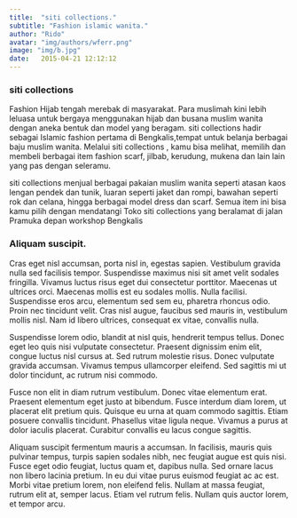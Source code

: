 ```yaml
---
title:  "siti collections."
subtitle: "Fashion islamic wanita."
author: "Rido"
avatar: "img/authors/wferr.png"
image: "img/b.jpg"
date:   2015-04-21 12:12:12
---
```


### siti collections
Fashion Hijab tengah merebak di masyarakat. Para muslimah kini lebih leluasa untuk bergaya menggunakan hijab dan busana muslim wanita dengan aneka bentuk dan model yang beragam. siti collections hadir sebagai Islamic fashion pertama di Bengkalis,tempat untuk belanja berbagai baju muslim wanita. Melalui siti collections , kamu bisa melihat, memilih dan membeli berbagai item fashion scarf, jilbab, kerudung, mukena dan lain lain yang pas dengan seleramu.

siti collections menjual berbagai pakaian muslim wanita seperti atasan kaos lengan pendek dan tunik, luaran seperti jaket dan rompi, bawahan seperti rok dan celana, hingga berbagai model dress dan scarf. Semua item ini bisa kamu pilih dengan mendatangi Toko siti collections yang beralamat di jalan Pramuka depan workshop Bengkalis

### Aliquam suscipit.
Cras eget nisl accumsan, porta nisl in, egestas sapien. Vestibulum gravida nulla sed facilisis tempor. Suspendisse maximus nisi sit amet velit sodales fringilla. Vivamus luctus risus eget dui consectetur porttitor. Maecenas ut ultrices orci. Maecenas mollis est eu sodales mollis. Nulla facilisi. Suspendisse eros arcu, elementum sed sem eu, pharetra rhoncus odio. Proin nec tincidunt velit. Cras nisl augue, faucibus sed mauris in, vestibulum mollis nisl. Nam id libero ultrices, consequat ex vitae, convallis nulla.

Suspendisse lorem odio, blandit at nisl quis, hendrerit tempus tellus. Donec eget leo quis nisi vulputate consectetur. Praesent dignissim enim elit, congue luctus nisl cursus at. Sed rutrum molestie risus. Donec vulputate gravida accumsan. Vivamus tempus ullamcorper eleifend. Sed sagittis mi ut dolor tincidunt, ac rutrum nisi commodo.

Fusce non elit in diam rutrum vestibulum. Donec vitae elementum erat. Praesent elementum eget justo at bibendum. Fusce interdum diam lorem, ut placerat elit pretium quis. Quisque eu urna at quam commodo sagittis. Etiam posuere convallis tincidunt. Phasellus vitae ligula neque. Vivamus a purus at dolor iaculis placerat. Curabitur convallis eu lacus congue sagittis.

Aliquam suscipit fermentum mauris a accumsan. In facilisis, mauris quis pulvinar tempus, turpis sapien sodales nibh, nec feugiat augue est quis nisi. Fusce eget odio feugiat, luctus quam et, dapibus nulla. Sed ornare lacus non libero lacinia pretium. In eu dui vitae purus euismod feugiat ac ac est. Morbi vitae pretium lorem, non eleifend felis. Nullam at massa feugiat, rutrum elit at, semper lacus. Etiam vel rutrum felis. Nullam quis auctor lorem, et tempor arcu.
